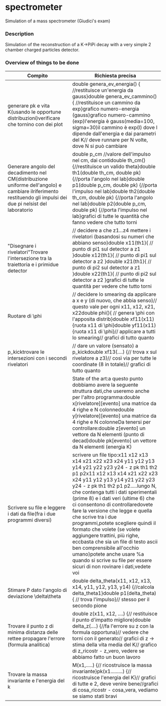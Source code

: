 # spectrometer
Simulation of a mass spectrometer (Giudici's exam)

### Description

Simulation of the reconstruction of a K->PiPi decay with a very simple 2 chamber charged particles detector.


### Overview of things to be done

| Compito                                                                                                                                                        | Richiesta precisa                                                                                                                                                                                                                                                                                                                                                                                                                                                                                                                                                                                                                                                      |
|----------------------------------------------------------------------------------------------------------------------------------------------------------------|------------------------------------------------------------------------------------------------------------------------------------------------------------------------------------------------------------------------------------------------------------------------------------------------------------------------------------------------------------------------------------------------------------------------------------------------------------------------------------------------------------------------------------------------------------------------------------------------------------------------------------------------------------------------|
| generare pk e vita K(usando le opportune distribuzioni)verificare che tornino con dei plot                                                                     | double genera_ev_energia() { //restituisce un'energia da gauss}double genera_ev_cammino() { //restituisce un cammino da exp}grafico numero-energia (gauss)grafico numero-cammino (exp)l'energia è gauss(media=100, sigma=30)il cammino è exp(l) dove l dipende dall'energia e dai parametri del K// deve runnare per N volte, dove N si può cambiare                                                                                                                                                                                                                                                                                                                   |
| Generare angolo del decadimento nel CM(distribuzione uniforme dell'angolo) e cambiare ilriferimento restituendo gli impulsi dei due pi nelsist del laboratorio | double p_cm //valore dell'impulso nel cm, dai contidouble th_cm() {//restituisce un valido theta}double th1(double th_cm, double pk) {//porta l'angolo nel lab}double p1(double p_cm, double pk) {//porta l'impulso nel lab}double th2(double th_cm, double pk) {//porta l'angolo nel lab}double p2(double p_cm, double pk) {//porta l'impulso nel lab}grafici di tutte le quantità che fanno vedere che tutto torni                                                                                                                                                                                                                                                   |
| "Disegnare i rivelatori"Trovare l'intersezione tra la traiettoria e i primidue detector                                                                        | // decidere a che z1...z4 mettere i rivelatori (basandosi su numeri che abbiano senso)double x11(th1){ // punto di pi1 sul detector a z1 }double x12(th1){ // punto di pi1 sul detector a z2 }double x21(th1){ // punto di pi2 sul detector a z1 }double x22(th1){ // punto di pi2 sul detector a z2 }grafici di tutte le quantità per vedere che tutto torni                                                                                                                                                                                                                                                                                                          |
| Ruotare di \phi                                                                                                                                                | // decidere lo smearing da applicare a x e y (di nuovo, che abbia senso)// questo vale per ogni x11, x12, x21, x22double phi(){ // genera \phi con l'apposita distrib}double xf11(x11) {ruota x11 di \phi}double yf11(x11) {ruota x11 di \phi}// applicare a tutti lo smearing// grafici di tutto quanto                                                                                                                                                                                                                                                                                                                                                               |
| p_kicktrovare le intersezioni con i secondi rivelatori                                                                                                         | // dare un valore (sensato) a p_kickdouble xf13(....) {// trova x sul rivelatore a z3}// così via per tutte le coordinate (8 in totale)// grafici di tutto quanto                                                                                                                                                                                                                                                                                                                                                                                                                                                                                                      |
|                                                                                                                                                                | State of the art:a questo punto dobbiamo avere la seguente struttura dati,che useremo anche per l'altro programma:double x[rivelatore][evento] una matrice da 4 righe e N colonnedouble y[rivelatore][evento] una matrice da 4 righe e N colonneDa tenersi per controllare:double z[evento] un vettore da N elementi (punto di decad)double pk[evento] un vettore da N elementi (energia K)                                                                                                                                                                                                                                                                            |
| Scrivere su file e leggere i dati da file(fra i due programmi diversi)                                                                                         | scrivere un file tipo:x11 x12 x13 x14 x21 x22 x23 x24 y11 y12 y13 y14 y21 y22 y23 y24 - z pk th1 th2 p1 p2x11 x12 x13 x14 x21 x22 x23 x24 y11 y12 y13 y14 y21 y22 y23 y24 - z pk th1 th2 p1 p2.....lungo N, che contenga tutti i dati sperimentali (prime 8) e i dati veri (ultime 6) che ci consentono di controllaredovete fare la versione che legge e quella che scrive tra i due programmi,potete scegliere quindi il formato che volete (se volete aggiungere trattini, più righe, eccbasta che sia un file di testo ascii ben comprensibile all'occhio umano)potete anche usare %a quando si scrive su file per essere sicuri di non rovinare i dati,vedete voi |
| Stimare P dato l'angolo di deviazione \delta\theta                                                                                                             | double delta_theta(x11, x12, x13, x14, y11, y12, y13, y14) {//calcola delta_theta1}double p1(delta_theta) { // trova l'impulso}// stesso per il secondo pione                                                                                                                                                                                                                                                                                                                                                                                                                                                                                                          |
| Trovare il punto z di minima distanza delle rettee propagare l'errore (formula analitica)                                                                      | double z(x11, x12, ....) {// restituisce il punto d'impatto migliore}double delta_z(....) {//fa l'errore su z con la formula opportuna}// vedere che torni con il generato// grafici di z -> stima della vita media del K// grafico di z_ricostr - z_vero, vedere se abbiamo fatto un buon lavoro                                                                                                                                                                                                                                                                                                                                                                      |
| Trovare la massa invariante e l'energia del k                                                                                                                  | M(x1,.....) {// ricostruisce la massa invariante}pk(x1.........) {// ricostruisce l'energia del K}// grafici di tutte e 2, deve venire bene//grafici di cosa_ricostr - cosa_vera, vediamo se siamo stati bravi                                                                                                                                                                                                                                                                                                                                                                                                                                                         |

